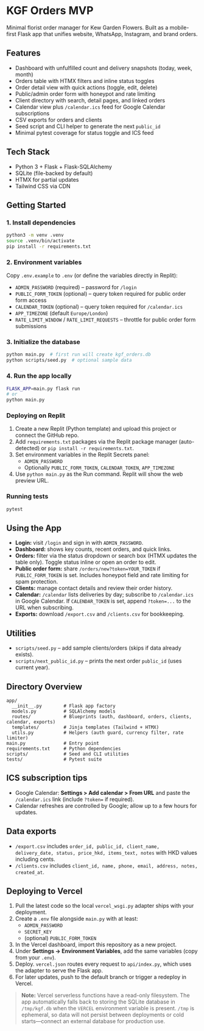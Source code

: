 # KGF Orders MVP

Minimal florist order manager for Kew Garden Flowers. Built as a mobile-first Flask app that unifies website, WhatsApp, Instagram, and brand orders.

## Features
- Dashboard with unfulfilled count and delivery snapshots (today, week, month)
- Orders table with HTMX filters and inline status toggles
- Order detail view with quick actions (toggle, edit, delete)
- Public/admin order form with honeypot and rate limiting
- Client directory with search, detail pages, and linked orders
- Calendar view plus `/calendar.ics` feed for Google Calendar subscriptions
- CSV exports for orders and clients
- Seed script and CLI helper to generate the next `public_id`
- Minimal pytest coverage for status toggle and ICS feed

## Tech Stack
- Python 3 + Flask + Flask-SQLAlchemy
- SQLite (file-backed by default)
- HTMX for partial updates
- Tailwind CSS via CDN

## Getting Started

### 1. Install dependencies
```bash
python3 -m venv .venv
source .venv/bin/activate
pip install -r requirements.txt
```

### 2. Environment variables
Copy `.env.example` to `.env` (or define the variables directly in Replit):

- `ADMIN_PASSWORD` (required) – password for `/login`
- `PUBLIC_FORM_TOKEN` (optional) – query token required for public order form access
- `CALENDAR_TOKEN` (optional) – query token required for `/calendar.ics`
- `APP_TIMEZONE` (default `Europe/London`)
- `RATE_LIMIT_WINDOW` / `RATE_LIMIT_REQUESTS` – throttle for public order form submissions

### 3. Initialize the database
```bash
python main.py  # first run will create kgf_orders.db
python scripts/seed.py  # optional sample data
```

### 4. Run the app locally
```bash
FLASK_APP=main.py flask run
# or
python main.py
```

### Deploying on Replit
1. Create a new Replit (Python template) and upload this project or connect the GitHub repo.
2. Add `requirements.txt` packages via the Replit package manager (auto-detected) or `pip install -r requirements.txt`.
3. Set environment variables in the Replit Secrets panel:
   - `ADMIN_PASSWORD`
   - Optionally `PUBLIC_FORM_TOKEN`, `CALENDAR_TOKEN`, `APP_TIMEZONE`
4. Use `python main.py` as the Run command. Replit will show the web preview URL.

### Running tests
```bash
pytest
```

## Using the App
- **Login:** visit `/login` and sign in with `ADMIN_PASSWORD`.
- **Dashboard:** shows key counts, recent orders, and quick links.
- **Orders:** filter via the status dropdown or search box (HTMX updates the table only). Toggle status inline or open an order to edit.
- **Public order form:** share `/orders/new?token=YOUR_TOKEN` if `PUBLIC_FORM_TOKEN` is set. Includes honeypot field and rate limiting for spam protection.
- **Clients:** manage contact details and review their order history.
- **Calendar:** `/calendar` lists deliveries by day; subscribe to `/calendar.ics` in Google Calendar. If `CALENDAR_TOKEN` is set, append `?token=...` to the URL when subscribing.
- **Exports:** download `/export.csv` and `/clients.csv` for bookkeeping.

## Utilities
- `scripts/seed.py` – add sample clients/orders (skips if data already exists).
- `scripts/next_public_id.py` – prints the next order `public_id` (uses current year).

## Directory Overview
```
app/
  __init__.py        # Flask app factory
  models.py          # SQLAlchemy models
  routes/            # Blueprints (auth, dashboard, orders, clients, calendar, exports)
  templates/         # Jinja templates (Tailwind + HTMX)
  utils.py           # Helpers (auth guard, currency filter, rate limiter)
main.py              # Entry point
requirements.txt     # Python dependencies
scripts/             # Seed and CLI utilities
tests/               # Pytest suite
```

## ICS subscription tips
- Google Calendar: **Settings > Add calendar > From URL** and paste the `/calendar.ics` link (include `?token=` if required).
- Calendar refreshes are controlled by Google; allow up to a few hours for updates.

## Data exports
- `/export.csv` includes `order_id, public_id, client_name, delivery_date, status, price_hkd, items_text, notes` with HKD values including cents.
- `/clients.csv` includes `client_id, name, phone, email, address, notes, created_at`.

## Deploying to Vercel
1. Pull the latest code so the local `vercel_wsgi.py` adapter ships with your deployment.
2. Create a `.env` file alongside `main.py` with at least:
   - `ADMIN_PASSWORD`
   - `SECRET_KEY`
   - (optional) `PUBLIC_FORM_TOKEN`
3. In the Vercel dashboard, import this repository as a new project.
4. Under **Settings → Environment Variables**, add the same variables (copy from your `.env`).
5. Deploy. `vercel.json` routes every request to `api/index.py`, which uses the adapter to serve the Flask app.
6. For later updates, push to the default branch or trigger a redeploy in Vercel.

> **Note:** Vercel serverless functions have a read-only filesystem. The app automatically falls back to storing the SQLite database in `/tmp/kgf.db` when the `VERCEL` environment variable is present. `/tmp` is ephemeral, so data will not persist between deployments or cold starts—connect an external database for production use.
